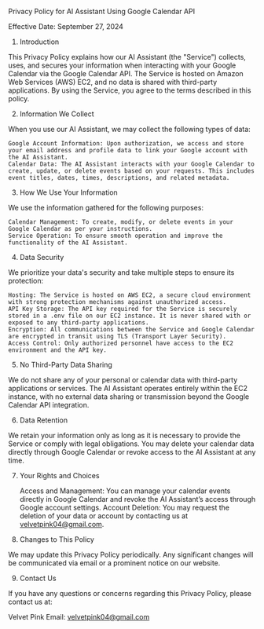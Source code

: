Privacy Policy for AI Assistant Using Google Calendar API

Effective Date: September 27, 2024

1. Introduction

This Privacy Policy explains how our AI Assistant (the "Service") collects, uses, and secures your information when interacting with your Google Calendar via the Google Calendar API. The Service is hosted on Amazon Web Services (AWS) EC2, and no data is shared with third-party applications. By using the Service, you agree to the terms described in this policy.

2. Information We Collect

When you use our AI Assistant, we may collect the following types of data:

    Google Account Information: Upon authorization, we access and store your email address and profile data to link your Google account with the AI Assistant.
    Calendar Data: The AI Assistant interacts with your Google Calendar to create, update, or delete events based on your requests. This includes event titles, dates, times, descriptions, and related metadata.

3. How We Use Your Information

We use the information gathered for the following purposes:

    Calendar Management: To create, modify, or delete events in your Google Calendar as per your instructions.
    Service Operation: To ensure smooth operation and improve the functionality of the AI Assistant.

4. Data Security

We prioritize your data's security and take multiple steps to ensure its protection:

    Hosting: The Service is hosted on AWS EC2, a secure cloud environment with strong protection mechanisms against unauthorized access.
    API Key Storage: The API key required for the Service is securely stored in a .env file on our EC2 instance. It is never shared with or exposed to any third-party applications.
    Encryption: All communications between the Service and Google Calendar are encrypted in transit using TLS (Transport Layer Security).
    Access Control: Only authorized personnel have access to the EC2 environment and the API key.

5. No Third-Party Data Sharing

We do not share any of your personal or calendar data with third-party applications or services. The AI Assistant operates entirely within the EC2 instance, with no external data sharing or transmission beyond the Google Calendar API integration.

6. Data Retention

We retain your information only as long as it is necessary to provide the Service or comply with legal obligations. You may delete your calendar data directly through Google Calendar or revoke access to the AI Assistant at any time.

7. Your Rights and Choices

    Access and Management: You can manage your calendar events directly in Google Calendar and revoke the AI Assistant’s access through Google account settings.
    Account Deletion: You may request the deletion of your data or account by contacting us at velvetpink04@gmail.com.

8. Changes to This Policy

We may update this Privacy Policy periodically. Any significant changes will be communicated via email or a prominent notice on our website.

9. Contact Us

If you have any questions or concerns regarding this Privacy Policy, please contact us at:

Velvet Pink
Email: velvetpink04@gmail.com